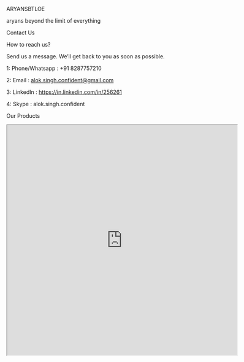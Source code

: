 ARYANSBTLOE

aryans beyond the limit of everything

Contact Us

How to reach us?

Send us a message. We’ll get back to you as soon as possible.

1: Phone/Whatsapp  : +91 8287757210

2: Email           : alok.singh.confident@gmail.com

3: LinkedIn        : https://in.linkedin.com/in/256261

4: Skype           : alok.singh.confident



Our Products
<html>
<iframe src="https://appstores.co/search/Alok%20Singh" , width = 600, height = 600></iframe>
</html>
